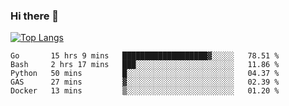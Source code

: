 ### Hi there 👋

<!--
**3Xpl0it3r/3Xpl0it3r** is a ✨ _special_ ✨ repository because its `README.md` (this file) appears on your GitHub profile.

Here are some ideas to get you started:

- 🔭 I’m currently working on ...
- 🌱 I’m currently learning ...
- 👯 I’m looking to collaborate on ...
- 🤔 I’m looking for help with ...
- 💬 Ask me about ...
- 📫 How to reach me: ...
- 😄 Pronouns: ...
- ⚡ Fun fact: ...
-->


[![Top Langs](https://github-readme-stats.vercel.app/api/top-langs/?username=3Xpl0it3r&layout=compact)](https://github.com/3Xpl0it3r/3Xpl0it3r)

<!--START_SECTION:waka-->
```text
Go       15 hrs 9 mins   ███████████████████▓░░░░░   78.51 % 
Bash     2 hrs 17 mins   ███░░░░░░░░░░░░░░░░░░░░░░   11.86 % 
Python   50 mins         █░░░░░░░░░░░░░░░░░░░░░░░░   04.37 % 
GAS      27 mins         ▓░░░░░░░░░░░░░░░░░░░░░░░░   02.39 % 
Docker   13 mins         ▒░░░░░░░░░░░░░░░░░░░░░░░░   01.20 % 
```
<!--END_SECTION:waka-->
